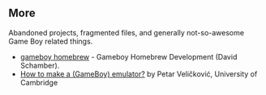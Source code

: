 ## More

Abandoned projects, fragmented files, and generally not-so-awesome Game Boy related things.

- [gameboy homebrew](https://github.com/ProudGecko/gameboy) - Gameboy Homebrew Development (David Schamber).
- [How to make a (GameBoy) emulator?](https://www.cl.cam.ac.uk/~pv273/slides/emulation.pdf) by Petar Veličković, University of Cambridge
